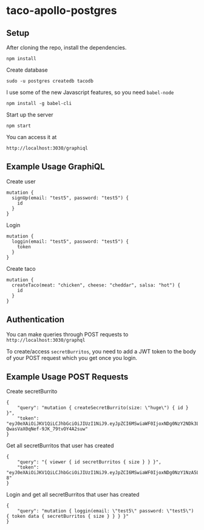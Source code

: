 # taco-apollo-postgres

## Setup

After cloning the repo, install the dependencies.

`npm install`

Create database

`sudo -u postgres createdb tacodb`

I use some of the new Javascript features, so you need `babel-node`

`npm install -g babel-cli`

Start up the server

`npm start`

You can access it at

`http://localhost:3030/graphiql`

## Example Usage GraphiQL

Create user

```
mutation {
  signUp(email: "test5", password: "test5") {
    id
  }
}
```

Login

```
mutation {
  loggin(email: "test5", password: "test5") {
    token
  }
}
```

Create taco

```
mutation {
  createTaco(meat: "chicken", cheese: "cheddar", salsa: "hot") {
    id
  }
}
```

## Authentication

You can make queries through POST requests to `http://localhost:3030/graphql`

To create/access `secretBurritos`, you need to add a JWT token to the body of your POST request which you get once you login.


## Example Usage POST Requests

Create secretBurrito

```
{
	"query": "mutation { createSecretBurrito(size: \"huge\") { id } }",
	"token": "eyJ0eXAiOiJKV1QiLCJhbGciOiJIUzI1NiJ9.eyJpZCI6MSwiaWF0IjoxNDg0NzY2NDk3LCJleHAiOjE0ODQ4NTI4OTcsImlzcyI6ImZlYXRoZXJzIn0.Yelj_wq0JJ8bQ-QwasVaX0qNef-9JK_79tvOY4A2suw"
}
```

Get all secretBurritos that user has created

```
{
	"query": "{ viewer { id secretBurritos { size } } }",
	"token": "eyJ0eXAiOiJKV1QiLCJhbGciOiJIUzI1NiJ9.eyJpZCI6MSwiaWF0IjoxNDg0NzY1NzA5LCJleHAiOjE0ODQ4NTIxMDksImlzcyI6ImZlYXRoZXJzIn0.b6SCqZQD9PbaCQMslCpbQpGbm1GdwIdQarN3gUxRK-8"
}
```

Login and get all secretBurritos that user has created

```
{
	"query": "mutation { loggin(email: \"test5\" password: \"test5\") { token data { secretBurritos { size } } } }"
}
```
